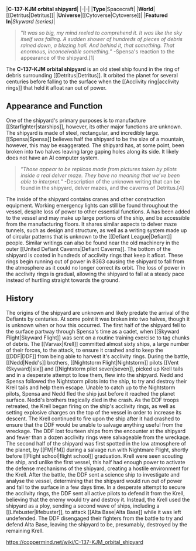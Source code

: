 |**C-137-KJM orbital shipyard**|
|-|-|
|**Type**|Spacecraft|
|**World**|[[Detritus\|Detritus]]|
|**Universe**|[[Cytoverse\|Cytoverse]]|
|**Featured In**|*Skyward (series)*|

>“*It was so big, my mind reeled to comprehend it. It was like the sky itself was falling. A sudden shower of hundreds of pieces of debris rained down, a blazing hail. And behind it, that something. That enormous, inconceivable something.*”
\-Spensa's reaction to the appearance of the shipyard.[1]


The **C-137-KJM orbital shipyard** is an old steel ship found in the ring of debris surrounding [[Detritus\|Detritus]]. It orbited the planet for several centuries before falling to the surface when the [[Acclivity ring\|acclivity rings]] that held it afloat ran out of power.

## Appearance and Function
One of the shipyard's primary purposes is to manufacture [[Starfighter\|starships]], however, its other major functions are unknown. The shipyard is made of steel, rectangular, and incredibly large. [[Spensa\|Spensa]] believes half the shipyard to be the size of a mountain, however, this may be exaggerated. The shipyard has, at some point, been broken into two halves leaving large gaping holes along its side. It likely does not have an AI computer system.

>“*Those appear to be replicas made from pictures taken by pilots inside a real delver maze. They have no meaning that we’ve been able to interpret.*”
\-Description of the unknown writing that can be found in the shipyard, delver mazes, and the caverns of Detritus.[4]

The inside of the shipyard contains cranes and other construction equipment. Working emergency lights can still be found throughout the vessel, despite loss of power to other essential functions. A  has been added to the vessel and may make up large portions of the ship, and be accessible from the manufacturing floors. It shares similar aspects to delver maze tunnels, such as design and structure, as well as a writing system made up of circular patterns that is unknown to the [[Defiant League\|Defiant]] people. Similar writings can also be found near the old machinery in the outer [[United Defiant Caverns\|Defiant Caverns]].
The bottom of the shipyard is coated in hundreds of acclivity rings that keep it afloat. These rings begin running out of power in 8363  causing the shipyard to fall from the atmosphere as it could no longer correct its orbit. The loss of power in the acclivity rings is gradual, allowing the shipyard to fall at a steady pace instead of hurtling straight towards the ground.

## History
The origins of the shipyard are unknown and likely predate the arrival of the Defiants by centuries. At some point it was broken into two halves, though it is unknown when or how this occurred.
The first half of the shipyard fell to the surface partway through Spensa's time as a cadet, when [[Skyward Flight\|Skyward Flight]] was sent on a routine training exercise to tag chunks of debris. The [[Varvax\|Krell]] committed almost sixty ships, a large number of their forces, to the attack, to ensure it crashed and to keep the [[DDF\|DDF]] from being able to harvest it's acclivity rings.
During the battle, [[Nedd\|Nedd's]] brothers, [[Nightstorm Flight\|Nightstorm]] pilots [[Vent (Skyward)\|six]] and [[Nightstorm pilot seven\|seven]], picked up Krell tails and in a desperate attempt to lose them, flew into the shipyard. Nedd and Spensa followed the Nightstorm pilots into the ship, to try and destroy their Krell tails and help them escape. Unable to catch up to the Nightstorm pilots, Spensa and Nedd fled the ship just before it reached the planet surface. Nedd's brothers tragically died in the crash.
As the DDF troops retreated, the Krell began firing on the ship's acclivity rings, as well as setting explosive charges on the top of the vessel in order to increase its descent. The Krell continued to fire upon the ship after it had crashed to ensure that the DDF would be unable to salvage anything useful from the wreckage. The DDF lost fourteen ships from the encounter at the shipyard and fewer than a dozen acclivity rings were salvageable from the wreckage.
The second half of the shipyard was first spotted in the low atmosphere of the planet, by [[FM\|FM]] during a salvage run with Nightmare Flight, shortly before [[Flight school\|flight school]] graduation. Krell were seen scouting the ship, and unlike the first vessel, this half had enough power to activate the defense mechanisms of the shipyard, creating a hostile environment for the Krell.
After the battle, the DDF sent a science ship to investigate and analyse the vessel, determining that the shipyard would run out of power and fall to the surface in a few days time. In a desperate attempt to secure the acclivity rings, the DDF sent all active pilots to defend it from the Krell, believing that the enemy would try and destroy it. Instead, the Krell used the shipyard as a ploy, sending a second wave of ships, including a [[Lifebuster\|lifebuster]], to attack [[Alta Base\|Alta Base]] while it was left undefended. The DDF disengaged their fighters from the battle to try and defend Alta Base, leaving the shipyard to be, presumably, destroyed by the remaining Krell.



https://coppermind.net/wiki/C-137-KJM_orbital_shipyard
